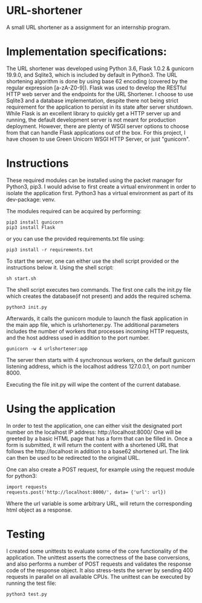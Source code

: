# URL-shortener
A small URL shortener as a assignment for an internship program.

# Implementation specifications:
The URL shortener was developed using Python 3.6, Flask 1.0.2 & gunicorn 19.9.0, and Sqlite3, which is included by default in Python3.
The URL shortening algorithm is done by using base 62 encoding (covered by the regular expression [a-zA-Z0-9]).
Flask was used to develop the RESTful HTTP web server and the endpoints for the URL Shortener. I choose to use Sqlite3 and a database implementation, despite there not being strict requirement for the application to persist in its state after server shutdown.
While Flask is an excellent library to quickly get a HTTP server up and running, the default development server is not meant for production deployment. However,
there are plenty of WSGI server options to choose from that can handle Flask applications out of the box. For this project, I have chosen to use Green Unicorn WSGI HTTP Server, or just "gunicorn".


# Instructions

These required modules can be installed using the packet manager for Python3, pip3. I would advise to first create a virtual environment in order to isolate the application first. Python3 has a virtual environment as part of its dev-package: venv.

The modules required can be acquired by performing:

```
pip3 install gunicorn
pip3 install Flask
```

or you can use the provided requirements.txt file using:

```
pip3 install -r requirements.txt
```



To start the server, one can either use the shell script provided or the instructions below it.
Using the shell script:
```
sh start.sh
```

The shell script executes two commands. The first one calls the init.py file which creates the database(if not present) and adds the required schema.
```
python3 init.py
```
Afterwards, it calls the gunicorn module to launch the flask application in the main app file, which is urlshortener.py. The additional parameters includes the number of workers that processes incoming HTTP requests, and the host address used in addition to the port number.
```
gunicorn -w 4 urlshortener:app
```
The server then starts with 4 synchronous workers, on the default gunicorn listening address, which is the localhost address 127.0.0.1, on port number 8000. 

Executing the file init.py will wipe the content of the current database.

# Using the application
In order to test the application, one can either visit the designated port number on the localhost IP address: http://localhost:8000/
One will be greeted by a basic HTML page that has a form that can be filled in. Once a form is submitted, it will return the content with a shortened URL that follows the http://localhost in addition to a base62 shortened url. The link can then be used to be redirected to the original URL.

One can also create a POST request, for example using the request module for python3:

```
import requests
requests.post('http://localhost:8000/', data= {'url': url})
```
Where the url variable is some arbitrary URL, will return the corresponding html object as a response.

# Testing
I created some unittests to evaluate some of the core functionality of the application. The unittest asserts the correctness of the base conversions, and also performs a number of POST requests and validates the response code of the response object. It also stress-tests the server by sending 400 requests in parallel on all available CPUs.
The unittest can be executed by running the test file:
```
python3 test.py
```


